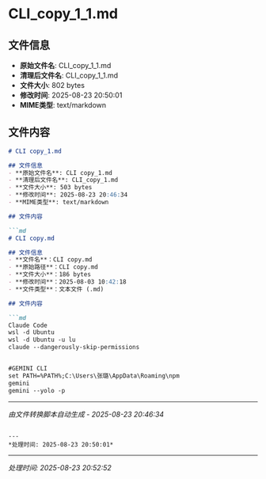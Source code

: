 # CLI_copy_1_1.md

## 文件信息
- **原始文件名**: CLI_copy_1_1.md
- **清理后文件名**: CLI_copy_1_1.md
- **文件大小**: 802 bytes
- **修改时间**: 2025-08-23 20:50:01
- **MIME类型**: text/markdown

## 文件内容

```md
# CLI copy_1.md

## 文件信息
- **原始文件名**: CLI copy_1.md
- **清理后文件名**: CLI_copy_1.md
- **文件大小**: 503 bytes
- **修改时间**: 2025-08-23 20:46:34
- **MIME类型**: text/markdown

## 文件内容

```md
# CLI copy.md

## 文件信息
- **文件名**：CLI copy.md
- **原始路径**：CLI copy.md  
- **文件大小**：186 bytes
- **修改时间**：2025-08-03 10:42:18
- **文件类型**：文本文件 (.md)

## 文件内容

```md
Claude Code
wsl -d Ubuntu
wsl -d Ubuntu -u lu
claude --dangerously-skip-permissions


#GEMINI CLI
set PATH=%PATH%;C:\Users\张璐\AppData\Roaming\npm
gemini
gemini --yolo -p


```

---
*由文件转换脚本自动生成 - 2025-08-23 20:46:34*

```

---
*处理时间: 2025-08-23 20:50:01*

```

---
*处理时间: 2025-08-23 20:52:52*
